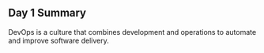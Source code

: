 ## Day 1 Summary
DevOps is a culture that combines development and operations to automate and improve software delivery.
